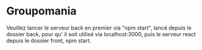 # Groupomania

Veuillez lancer le serveur back en premier via "npm start", lancé depuis le dossier back, pour qu' il soit utilisé via localhost:3000, puis le serveur react depuis le dossier front, npm start.